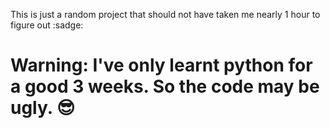 This is just a random project that should not have taken me nearly 1 hour to figure out :sadge:

# Warning: I've only learnt python for a good 3 weeks. So the code may be ugly. 😎
